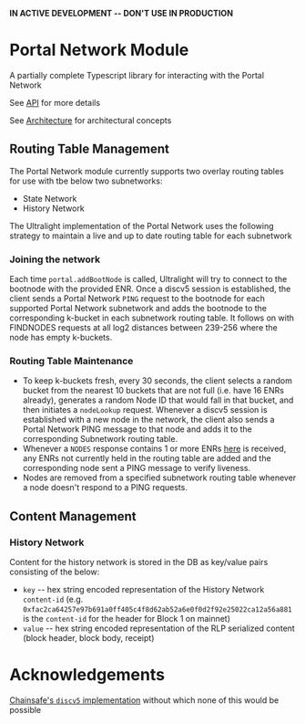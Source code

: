 __IN ACTIVE DEVELOPMENT -- DON'T USE IN PRODUCTION__
# Portal Network Module 

A partially complete Typescript library for interacting with the Portal Network

See [API](./docs/modules.md) for more details

See [Architecture](./ARCHITECTURE.md) for architectural concepts

## Routing Table Management

The Portal Network module currently supports two overlay routing tables for use with tbe below two subnetworks:
- State Network
- History Network

The Ultralight implementation of the Portal Network uses the following strategy to maintain a live and up to date routing table for each subnetwork

### Joining the network

Each time `portal.addBootNode` is called, Ultralight will try to connect to the bootnode with the provided ENR.  Once a discv5 session is established, the client sends a Portal Network `PING` request to the bootnode for each supported Portal Network subnetwork and adds the bootnode to the corresponding k-bucket in each subnetwork routing table. It follows on with FINDNODES requests at all log2 distances between 239-256 where the node has empty k-buckets.  

### Routing Table Maintenance

- To keep k-buckets fresh, every 30 seconds, the client selects a random bucket from the nearest 10 buckets that are not full (i.e. have 16 ENRs already), generates a random Node ID that would fall in that bucket, and then initiates a `nodeLookup` request.  Whenever a discv5 session is established with a new node in the network, the client also sends a Portal Network PING message to that node and adds it to the corresponding Subnetwork routing table.
- Whenever a `NODES` response contains 1 or more ENRs [here](https://github.com/ethereumjs/ultralight/blob/1b374767997d2feb5addd478d09fd94d6750da3b/packages/portalnetwork/src/client/client.ts#L192) is received, any ENRs not currently held in the routing table are added and the corresponding node sent a PING message to verify liveness.
- Nodes are removed from a specified subnetwork routing table whenever a node doesn't respond to a PING requests.

## Content Management

### History Network

Content for the history network is stored in the DB as key/value pairs consisting of the below:
- `key` -- hex string encoded representation of the History Network `content-id` (e.g. `0xfac2ca64257e97b691a0ff405c4f8d62ab52a6e0f0d2f92e25022ca12a56a881` is the `content-id` for the header for Block 1 on mainnet)
- `value` -- hex string encoded representation of the RLP serialized content (block header, block body, receipt)
# Acknowledgements

[Chainsafe's `discv5` implementation](https://github.com/ChainSafe/discv5) without which none of this would be possible